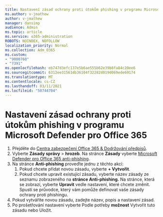 ```yaml
---
title: Nastavení zásad ochrany proti útokům phishing v programu Microsoft Defender pro Office 365
ms.author: v-jmathew
author: v-jmathew
manager: dansimp
audience: Admin
ms.topic: article
ms.service: o365-administration
ROBOTS: NOINDEX, NOFOLLOW
localization_priority: Normal
ms.collection: Adm_O365
ms.custom:
- "9000760"
- "7391"
ms.openlocfilehash: eb747d3efc137e5b6ae555b62e39b8fa84c20ee6
ms.sourcegitcommit: 6312ee31561db36104f32282d019d069ede69174
ms.translationtype: MT
ms.contentlocale: cs-CZ
ms.lasthandoff: 03/11/2021
ms.locfileid: "50744704"
---
```

# <a name="set-up-anti-phishing-policies-in-microsoft-defender-for-office-365"></a>Nastavení zásad ochrany proti útokům phishing v programu Microsoft Defender pro Office 365

1. Přejděte do [Centra zabezpečení Office 365 & Dodržování předpisů](https://go.microsoft.com/fwlink/p/?linkid=2077143).
2. Vyberte **Zásady správy**  >  **hrozeb**. Na stránce **Zásady** vyberte [Microsoft Defender pro Office 365 anti-phishing](https://go.microsoft.com/fwlink/?linkid=2101369).
3. Na stránce **Anti-phishing** proveďte jednu z těchto akcí:
    1. Pokud chcete přidat novou zásadu, vyberte **+ Vytvořit**.
    1. Pokud chcete upravit existující zásadu, vyberte název zásady ze seznamu zobrazeného na **stránce Anti-phishing.** Na stránce, která se zobrazí, vyberte **Upravit** vedle nastavení, které chcete změnit. Spustí se průvodce, který vám pomůže definovat vaše zásady ochrany proti phishingu.
4. Pokud vytváříte novou zásadu, zadejte název, popis a nastavení zásad.
5. Po prošetřování nastavení vyberte Podle potřeby **možnost** Vytvořit tuto zásadu nebo Uložit.

